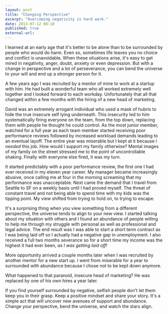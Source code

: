 ```yaml
---
layout: post
title: "Changing Perspective"
excerpt: "Overcoming negativity is hard work."
date: 2013-07-12 08:10
published: true
external-url:
---
```

I learned at an early age that it's better to be alone than to be surrounded by people who would do harm. Even so, sometimes life leaves you no choice and conflict is unavoidable. When these situations arise, it's easy to get mired in negativity, anger, doubt, anxiety or even depression. But with a change in perspective and a lot of perseverance, you can bend the universe to your will and end up a stronger person for it.  

A few years ago I was recruited by a mentor of mine to work at a startup with him. He had built a wonderful team who all worked extremely well together and I looked forward to each workday. Unfortunately that all that changed within a few months with the hiring of a new head of marketing.

David was an extremely arrogant individual who used a mask of hubris to hide the true insecure self lying underneath. This insecurity led to him systematically firing everyone on the team, from the top down, replacing them with people he thought he could control. As the most junior member, watched for a full year as each team member started receiving poor performance reviews followed by increased workload demands leading to an eventual layoff. The entire year was miserable but I kept at it because I _needed_ this job. How would I support my family otherwise? Mental images of my family on the street stressed me to the point of uncontrollable shaking. Finally with everyone else fired, it was my turn.

It started predictably with a poor performance review, the first one I had ever received in my eleven year career. My manager became increasingly abusive, once calling me at four in the morning screaming that my performance was unacceptable. Next came the demand that I travel from Seattle to SF on a weekly basis until I had proved myself. The threat of constant travel and not being able to spend time with my kids was the tipping point. My view shifted from trying to hold on, to trying to escape.

It's a surprising thing when you view something from a different perspective, the universe tends to align to your new view. I started talking about my situation with others and I found an abundance of people willing to help me through my struggle with personal as well as professional and legal advice. The end result was I was able to start a short term contract as I was being laid off so I actually had a negative gap in unemployment. I also received a full two months severance so for a short time my income was the highest it had ever been, _as I was getting laid off!_ 

More opportunity arrived a couple months later when I was recruited by another mentor for a new start up. I went from miserable for a year to surrounded with abundance because I chose not to be kept down anymore. 

What happened to that paranoid, insecure head of marketing? He was replaced by one of his own hires a year later.

If you find yourself surrounded by negative, selfish people don't let them keep you in their grasp. Keep a positive mindset and share your story. It's a simple act that will uncover new avenues of support and abundance. Change your perspective, bend the universe, and watch the stars align.

